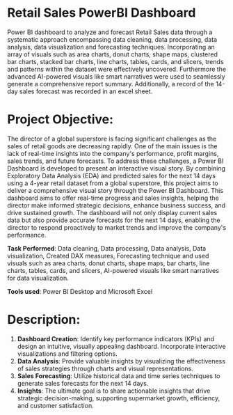 # Retail Sales PowerBI Dashboard

Power BI dashboard to analyze and forecast Retail Sales data through a systematic approach encompassing data cleaning, data processing, data analysis, data visualization and forecasting techniques. Incorporating an array of visuals such as area charts, donut charts, shape maps, clustered bar charts, stacked bar charts, line charts, tables, cards, and slicers, trends and patterns within the dataset were effectively uncovered. Furthermore the advanced AI-powered visuals like smart narratives were used to seamlessly generate a comprehensive report summary. Additionally, a record of the 14-day sales forecast was recorded in an excel sheet. 

# Project Objective:
The director of a global superstore is facing significant challenges as the sales of retail goods are decreasing rapidly. One of the main issues is the lack of real-time insights into the company's performance, profit margins, sales trends, and future forecasts. To address these challenges, a Power BI Dashboard is developed to present an interactive visual story. By combining Exploratory Data Analysis (EDA) and predicted sales for the next 14 days using a 4-year retail dataset from a global superstore, this project aims to deliver a comprehensive visual story through the Power BI Dashboard. This dashboard aims to offer real-time progress and sales insights, helping the director make informed strategic decisions, enhance business success, and drive sustained growth. The dashboard will not only display current sales data but also provide accurate forecasts for the next 14 days, enabling the director to respond proactively to market trends and improve the company's performance.

**Task Performed**: Data cleaning, Data processing, Data analysis, Data visualization, Created DAX measures, Forecasting technique and used visuals such as area charts, donut charts, shape maps, bar charts, line charts, tables, cards, and slicers, AI-powered visuals like smart narratives for data visualization.

**Tools used**: Power BI Desktop and Microsoft Excel

# Description:
1. **Dashboard Creation**: Identify key performance indicators (KPIs) and design an intuitive, visually appealing dashboard. Incorporate interactive visualizations and filtering options.
2. **Data Analysis**: Provide valuable insights by visualizing the effectiveness of sales strategies through charts and visual representations.
3. **Sales Forecasting**: Utilize historical data and time series techniques to generate sales forecasts for the next 14 days.
4. **Insights**: The ultimate goal is to share actionable insights that drive strategic decision-making, supporting supermarket growth, efficiency, and customer satisfaction.
